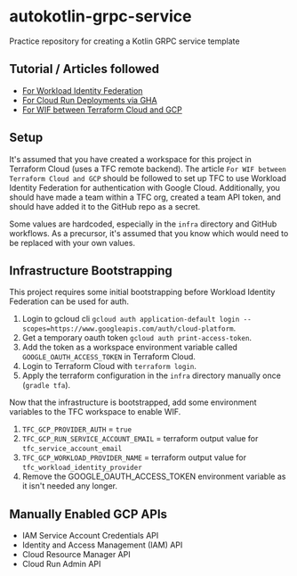 # autokotlin-grpc-service
Practice repository for creating a Kotlin GRPC service template

## Tutorial / Articles followed
- [For Workload Identity Federation](https://cloud.google.com/blog/products/identity-security/secure-your-use-of-third-party-tools-with-identity-federation)
- [For Cloud Run Deployments via GHA](https://cloud.google.com/blog/products/devops-sre/deploy-to-cloud-run-with-github-actions/)
- [For WIF between Terraform Cloud and GCP](https://developer.hashicorp.com/terraform/cloud-docs/workspaces/dynamic-provider-credentials/gcp-configuration)

## Setup
It's assumed that you have created a workspace for this project in Terraform Cloud (uses a TFC remote backend).
The article `For WIF between Terraform Cloud and GCP` should be followed to set up TFC to use Workload Identity 
Federation for authentication with Google Cloud. Additionally, you should have made a team within a TFC org, created a 
team API token, and should have added it to the GitHub repo as a secret.

Some values are hardcoded, especially in the `infra` directory and GitHub workflows. As a precursor, it's assumed that
you know which would need to be replaced with your own values.

## Infrastructure Bootstrapping
This project requires some initial bootstrapping before Workload Identity Federation can be used for auth.
1. Login to gcloud cli `gcloud auth application-default login --scopes=https://www.googleapis.com/auth/cloud-platform`.
2. Get a temporary oauth token `gcloud auth print-access-token`.
3. Add the token as a workspace environment variable called `GOOGLE_OAUTH_ACCESS_TOKEN` in Terraform Cloud.
4. Login to Terraform Cloud with `terraform login`.
5. Apply the terraform configuration in the `infra` directory manually once (`gradle tfa`).

Now that the infrastructure is bootstrapped, add some environment variables to the TFC workspace to enable WIF.
1. `TFC_GCP_PROVIDER_AUTH` = `true`
2. `TFC_GCP_RUN_SERVICE_ACCOUNT_EMAIL` = terraform output value for `tfc_service_account_email`
3. `TFC_GCP_WORKLOAD_PROVIDER_NAME` = terraform output value for `tfc_workload_identity_provider`
4. Remove the GOOGLE_OAUTH_ACCESS_TOKEN environment variable as it isn't needed any longer.

## Manually Enabled GCP APIs
- IAM Service Account Credentials API
- Identity and Access Management (IAM) API
- Cloud Resource Manager API
- Cloud Run Admin API